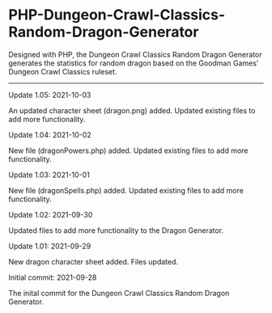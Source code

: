 # PHP-Dungeon-Crawl-Classics-Random-Dragon-Generator
Designed with PHP, the Dungeon Crawl Classics Random Dragon Generator generates the statistics for random dragon based on the Goodman Games’ Dungeon Crawl Classics ruleset.

------------------






Update 1.05: 2021-10-03

An updated character sheet (dragon.png) added.  Updated existing files to add more functionality.



Update 1.04: 2021-10-02

New file (dragonPowers.php) added.  Updated existing files to add more functionality.



Update 1.03: 2021-10-01

New file (dragonSpells.php) added.  Updated existing files to add more functionality.



Update 1.02: 2021-09-30

Updated files to add more functionality to the Dragon Generator.


Update 1.01: 2021-09-29

New dragon character sheet added.  Files updated.



Initial commit: 2021-09-28

The inital commit for the Dungeon Crawl Classics Random Dragon Generator.
